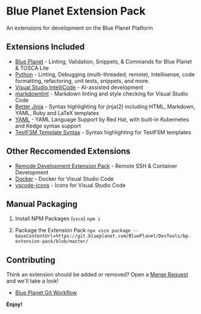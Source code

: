 # Blue Planet Extension Pack

An extensions for development on the Blue Planet Platform

## Extensions Included

- [Blue Planet](https://marketplace.visualstudio.com/publishers/blueplanet-ciena) - Linting, Validation, Snippets, & Commands for Blue Planet & TOSCA Lite
- [Python](https://marketplace.visualstudio.com/items?itemName=ms-python.python) - Linting, Debugging (multi-threaded, remote), Intellisense, code formatting, refactoring, unit tests, snippets, and more.
- [Visual Studio IntelliCode](https://marketplace.visualstudio.com/items?itemName=VisualStudioExptTeam.vscodeintellicode) - AI-assisted development
- [markdownlint](https://marketplace.visualstudio.com/items?itemName=DavidAnson.vscode-markdownlint) - Markdown linting and style checking for Visual Studio Code
- [Better Jinja](https://marketplace.visualstudio.com/items?itemName=samuelcolvin.jinjahtml) - Syntax highlighting for jinja(2) including HTML, Markdown, YAML, Ruby and LaTeX templates
- [YAML](https://marketplace.visualstudio.com/items?itemName=redhat.vscode-yaml) - YAML Language Support by Red Hat, with built-in Kubernetes and Kedge syntax support
- [TextFSM Template Syntax](https://marketplace.visualstudio.com/items?itemName=AndyTruett.TextFSM-Syntax) - Syntax highlighting for TextFSM templates

## Other Reccomended Extensions

- [Remode Development Extension Pack](https://marketplace.visualstudio.com/items?itemName=ms-vscode-remote.vscode-remote-extensionpack) - Remote SSH & Container Development
- [Docker](https://marketplace.visualstudio.com/items?itemName=ms-azuretools.vscode-docker) - Docker for Visual Studio Code
- [vscode-icons](https://marketplace.visualstudio.com/items?itemName=vscode-icons-team.vscode-icons) - Icons for Visual Studio Code

## Manual Packaging

1. Install NPM Packages (`vsce`)
   `npm i`

2. Package the Extension Pack
   `npx vsce package --baseContentUrl=https://git.blueplanet.com/BluePlanet/DevTools/bp-extension-pack/blob/master/`

## Contributing

Think an extension should be added or removed? Open a [Merge Request](https://git.blueplanet.com/BluePlanet/DevTools/bp-extension-pack/merge_requests/new) and we'll take a look!

- [Blue Planet Git Workflow](https://git.blueplanet.com/BluePlanet/wiki/wikis/BP-Git-Workflow)

**Enjoy!**
